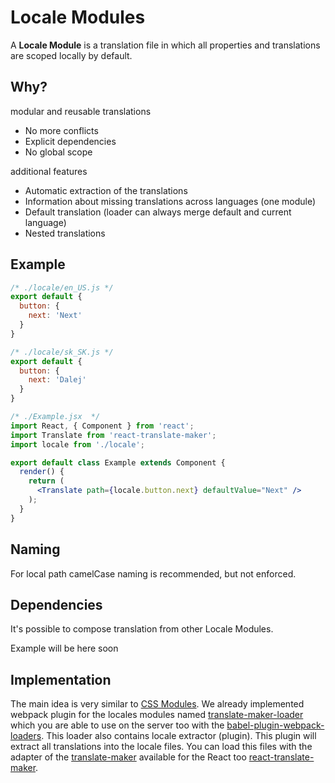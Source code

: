 # Locale Modules

A **Locale Module** is a translation file in which all properties and translations are scoped locally by default. 

## Why?

modular and reusable translations

 - No more conflicts
 - Explicit dependencies
 - No global scope
 
additional features

 - Automatic extraction of the translations
 - Information about missing translations across languages (one module)
 - Default translation (loader can always merge default and current language)
 - Nested translations
 
## Example

```js
/* ./locale/en_US.js */
export default {
  button: {
    next: 'Next'
  }
}
```

```js
/* ./locale/sk_SK.js */
export default {
  button: {
    next: 'Dalej'
  }
}
```

```jsx
/* ./Example.jsx  */
import React, { Component } from 'react';
import Translate from 'react-translate-maker';
import locale from './locale';

export default class Example extends Component {
  render() {
    return (
      <Translate path={locale.button.next} defaultValue="Next" />
    );
  }
}
```

## Naming

For local path camelCase naming is recommended, but not enforced.

## Dependencies

It's possible to compose translation from other Locale Modules.

Example will be here soon

 
## Implementation

The main idea is very similar to [CSS Modules](https://github.com/css-modules/css-modules). 
We already implemented webpack plugin for the locales modules named [translate-maker-loader](https://github.com/CherryProjects/translate-maker-loader) which you are able to use on the server too with the [babel-plugin-webpack-loaders](https://github.com/istarkov/babel-plugin-webpack-loaders).
This loader also contains locale extractor (plugin). This plugin will extract all translations into the locale files. You can load this files with the adapter of the [translate-maker](https://github.com/CherryProjects/translate-maker) available for the React too [react-translate-maker](https://github.com/CherryProjects/react-translate-maker).

